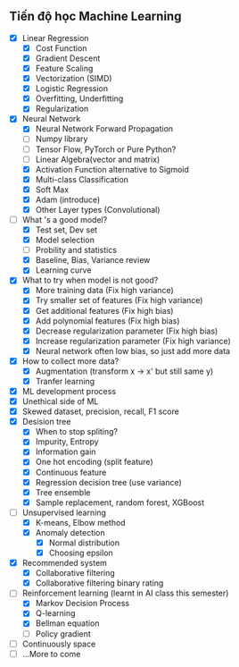 ## Tiến độ học Machine Learning

- [x] Linear Regression
  - [x] Cost Function
  - [x] Gradient Descent
  - [x] Feature Scaling
  - [x] Vectorization (SIMD)
  - [x] Logistic Regression
  - [x] Overfitting, Underfitting
  - [x] Regularization

- [x] Neural Network
  - [x] Neural Network Forward Propagation
  - [ ] Numpy library
  - [ ] Tensor Flow, PyTorch or Pure Python?
  - [ ] Linear Algebra(vector and matrix)
  - [x] Activation Function alternative to Sigmoid
  - [x] Multi-class Classification
  - [x] Soft Max
  - [x] Adam (introduce)
  - [x] Other Layer types (Convolutional)
- [ ] What 's a good model?
  - [x] Test set, Dev set
  - [x] Model selection
  - [ ] Probility and statistics
  - [x] Baseline, Bias, Variance review
  - [x] Learning curve
- [x] What to try when model is not good?
  - [x] More training data (Fix high variance)
  - [x] Try smaller set of features (Fix high variance)
  - [x] Get additional features (Fix high bias)
  - [x] Add polynomial features (Fix high bias)
  - [x] Decrease regularization parameter (Fix high bias)
  - [x] Increase regularization parameter (Fix high variance)
  - [x] Neural network often low bias, so just add more data
- [x] How to collect more data?
  - [x] Augmentation (transform x -> x' but still same y)
  - [x] Tranfer learning
- [x] ML development process
- [x] Unethical side of ML
- [x] Skewed dataset, precision, recall, F1 score
- [x] Desision tree
  - [x] When to stop spliting?
  - [x] Impurity, Entropy
  - [x] Information gain
  - [x] One hot encoding (split feature)
  - [x] Continuous feature
  - [x] Regression decision tree (use variance)
  - [x] Tree ensemble
  - [x] Sample replacement, random forest, XGBoost
- [ ] Unsupervised learning
  - [x] K-means, Elbow method
  - [x] Anomaly detection
    - [x] Normal distribution
    - [x] Choosing epsilon
- [x] Recommended system
  - [x]  Collaborative filtering 
  - [x]  Collaborative filtering binary rating
- [ ] Reinforcement learning (learnt in AI class this semester)
  - [x] Markov Decision Process
  - [x] Q-learning
  - [x] Bellman equation
  - [ ] Policy gradient
- [ ] Continuously space
- [ ] ...More to come